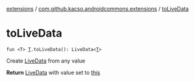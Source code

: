 [extensions](../index.md) / [com.github.kacso.androidcommons.extensions](index.md) / [toLiveData](./to-live-data.md)

# toLiveData

`fun <T> `[`T`](to-live-data.md#T)`.toLiveData(): LiveData<`[`T`](to-live-data.md#T)`>`

Create [LiveData](#) from any value

**Return**
[LiveData](#) with value set to [this](to-live-data/-this-.md)

